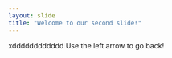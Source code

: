 ```yaml
---
layout: slide
title: "Welcome to our second slide!"
---
```

xdddddddddddd
Use the left arrow to go back!
